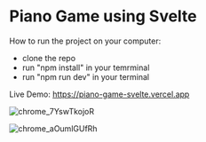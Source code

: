 # Piano Game using Svelte

How to run the project on your computer:
- clone the repo
- run "npm install" in your temrminal
- run "npm run dev" in your terminal

Live Demo: https://piano-game-svelte.vercel.app

![chrome_7YswTkojoR](https://user-images.githubusercontent.com/62913154/216779957-7c06afd5-4541-4915-96b8-5a916ecf3a48.png)

![chrome_aOumlGUfRh](https://user-images.githubusercontent.com/62913154/216779961-94688c18-9c6e-494c-8819-3c7bcf146fb8.png)

